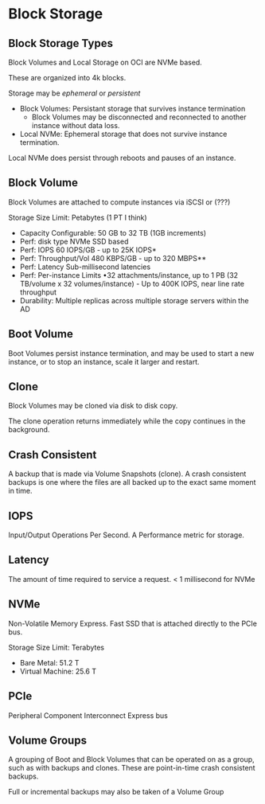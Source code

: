 # Block Storage

## Block Storage Types

Block Volumes and Local Storage on OCI are NVMe based.

These are organized into 4k blocks.

Storage may be _ephemeral_ or _persistent_

- Block Volumes: Persistant storage that survives instance termination
  - Block Volumes may be disconnected and reconnected to another instance without data loss.
- Local NVMe:  Ephemeral storage that does not survive instance termination.

Local NVMe does persist through reboots and pauses of an instance.

## Block Volume

Block Volumes are attached to compute instances via iSCSI or (???)

Storage Size Limit: Petabytes (1 PT I think)

- Capacity Configurable: 50 GB to 32 TB (1GB increments)
- Perf: disk type NVMe SSD based
- Perf: IOPS 60 IOPS/GB - up to 25K IOPS*
- Perf: Throughput/Vol 480 KBPS/GB -  up to 320 MBPS**
- Perf: Latency  Sub-millisecond latencies
- Perf: Per-instance Limits	•32 attachments/instance, up to 1 PB (32 TB/volume x 32 volumes/instance)  - Up to 400K IOPS, near line rate throughput
- Durability: Multiple replicas across multiple storage servers within the AD

## Boot Volume

Boot Volumes persist instance termination, and may be used to start a new instance, or to stop an instance, scale it larger and restart.

## Clone

Block Volumes may be cloned via disk to disk copy.

The clone operation returns immediately while the copy continues in the background.

## Crash Consistent

A backup that is made via Volume Snapshots (clone).  A crash consistent backups is one where the files are all backed up to the exact same moment in time.

## IOPS

Input/Output Operations Per Second.  A Performance metric for storage.

## Latency

The amount of time required to service a request.  < 1 millisecond for NVMe

## NVMe

Non-Volatile Memory Express.  Fast SSD that is attached directly to the PCIe bus.

Storage Size Limit: Terabytes

- Bare Metal: 51.2 T
- Virtual Machine: 25.6 T

## PCIe

Peripheral Component Interconnect Express bus


## Volume Groups

A grouping of Boot and Block Volumes that can be operated on as a group, such as with backups and clones.
These are point-in-time crash consistent backups.

Full or incremental backups may also be taken of a Volume Group
